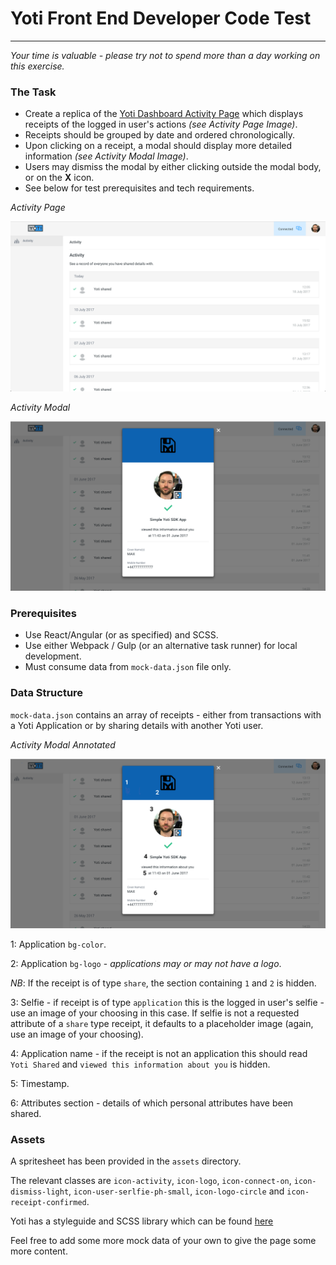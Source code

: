 # Yoti Front End Developer Code Test
___

*Your time is valuable - please try not to spend more than a day working on this exercise.*

### The Task

- Create a replica of the [Yoti Dashboard Activity Page](https://www.yoti.com/dashboard) which displays receipts of the logged in user's actions *(see Activity Page Image)*.
- Receipts should be grouped by date and ordered chronologically.
- Upon clicking on a receipt, a modal should display more detailed information *(see Activity Modal Image)*.
- Users may dismiss the modal by either clicking outside the modal body, or on the **X** icon.
- See below for test prerequisites and tech requirements.


*Activity Page*

![](./assets/designs/dashboard-activity-view.png)

*Activity Modal*

![](./assets/designs/dashboard-activity-detail.png)

### Prerequisites

- Use React/Angular (or as specified) and SCSS.
- Use either Webpack / Gulp (or an alternative task runner) for local development.
- Must consume data from `mock-data.json` file only.

### Data Structure

`mock-data.json` contains an array of receipts - either from transactions with a Yoti Application or by sharing details with another Yoti user.

*Activity Modal Annotated*

![](./assets/designs/dashboard-activity-detail-annotated.png)

1: Application `bg-color`.

2: Application `bg-logo` - *applications may or may not have a logo*.

*NB*: If the receipt is of type `share`, the section containing `1` and `2` is hidden.

3: Selfie - if receipt is of type `application` this is the logged in user's selfie - use an image of your choosing in this case. If selfie is not a requested attribute of a `share` type receipt, it defaults to a placeholder image (again, use an image of your choosing).

4: Application name - if the receipt is not an application this should read `Yoti Shared` and `viewed this information about you` is hidden.

5: Timestamp.

6: Attributes section - details of which personal attributes have been shared.

### Assets

A spritesheet has been provided in the `assets` directory.

The relevant classes are `icon-activity`, `icon-logo`, `icon-connect-on`, `icon-dismiss-light`, `icon-user-serlfie-ph-small`, `icon-logo-circle` and `icon-receipt-confirmed`.

Yoti has a styleguide and SCSS library which can be found [here](https://design.yoti.com)

Feel free to add some more mock data of your own to give the page some more content.